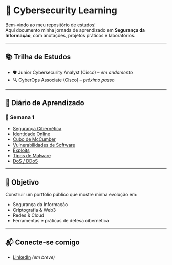 # 🔐 Cybersecurity Learning  

Bem-vindo ao meu repositório de estudos!  
Aqui documento minha jornada de aprendizado em **Segurança da Informação**, com anotações, projetos práticos e laboratórios.  

---

## 📚 Trilha de Estudos  

- 🛡️ Junior Cybersecurity Analyst (Cisco) – *em andamento*  
- 🔍 CyberOps Associate (Cisco) – *próximo passo*  

---

## 📅 Diário de Aprendizado  

### 📌 Semana 1
- [Segurança Cibernética](./conceitos/seguranca_cibernetica.md)
- [Identidade Online](./conceitos/identidade_online.md)
- [Cubo de McCumber](./conceitos/cubo_mccumber.md)
- [Vulnerabilidades de Software](./conceitos/vulnerabilidades_software.md)
- [Exploits](./ataques/exploits.md)
- [Tipos de Malware](./ataques/malware.md)
- [DoS / DDoS](./ataques/dos.md)
---

## 🎯 Objetivo  

Construir um portfólio público que mostre minha evolução em:  
- Segurança da Informação  
- Criptografia & Web3  
- Redes & Cloud  
- Ferramentas e práticas de defesa cibernética  

---

## 📬 Conecte-se comigo  
- [LinkedIn](https://www.linkedin.com/) *(em breve)*  
